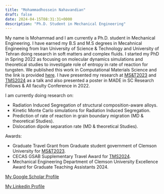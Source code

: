 ```yaml
---
title: "Mohammadhossein Nahavandian"
draft: false
date: 2024-04-15T08:31:31+0000
description: "Ph.D. Student in Mechanical Engineering"
---
```



My name is Mohammad and I am currently a Ph.D. student in Mechanical Engineering. I have earned my B.S and M.S degrees in Mecahnical Engineeing from Iran University of Science & Technology and University of Tehran doing research in soft matters and complex fluids. I started my PhD in Spring 2022 as focusing on molecular dynamics simulations and theoretical studies to investigate role of entropy in rate of reaction for tungsten. We published this work in Computational Materials Science and the link is provided [here](https://doi.org/10.1016/j.commatsci.2024.112954). I have presented my research at [MS&T2023](https://www.tms.org/TMS2023/TMS2023/Default.aspx) and [TMS2024](https://www.tms.org/TMS2024/TMS2024/Default.aspx) as a talk and also presented a poster in MADE in SC Research Fellows & All faculty Conference in 2022.


I am currently doing research on:

- Radiation Induced Segregation of structural composition-aware alloys. 
- Kinetic Monte Carlo simulations for Radiation Induced Segregation.
- Prediction of rate of reaction in grain boundary migration (MD & theoretical Studies).
- Dislocation dipole separation rate (MD & theoretical Studies).

Awards:
- Graduate Travel Grant from Graduate student government of Clemson University for [MS&T2023](https://www.tms.org/TMS2023/TMS2023/Default.aspx).
- CECAS GSAB Supplementary Travel Award for [TMS2024](https://www.tms.org/TMS2024/TMS2024/Default.aspx).
- Mechanical Engineering Department of Clemson University Excellence Award for Graduate Teaching Assistants 2024.

[My Google Scholar Profile](https://scholar.google.com/citations?user=QivkGJoAAAAJ&hl=en)

[My Linkedin Profile](www.linkedin.com/in/mohammadhossein-nahavandian) 
